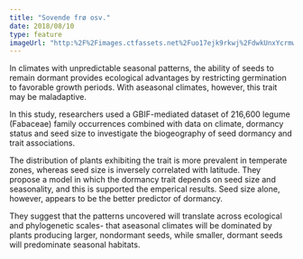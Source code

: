 ```yaml
---
title: "Sovende frø osv."
date: 2018/08/10
type: feature
imageUrl: "http:%2F%2Fimages.ctfassets.net%2Fuo17ejk9rkwj%2FdwkUnxYcrmw8S24cUkWwg%2Feb6abfa78a78c08e49d14e040ac7e39f%2FMontigena_novae-zelandiae.jpg"
---
```

In climates with unpredictable seasonal patterns, the ability of seeds to remain dormant provides ecological advantages by restricting germination to favorable growth periods. With aseasonal climates, however, this trait may be maladaptive.

In this study, researchers used a GBIF-mediated dataset of 216,600 legume (Fabaceae) family occurrences combined with data on climate, dormancy status and seed size to investigate the biogeography of seed dormancy and trait associations.

The distribution of plants exhibiting the trait is more prevalent in temperate zones, whereas seed size is inversely correlated with latitude. They propose a model in which the dormancy trait depends on seed size and seasonality, and this is supported the emperical results. Seed size alone, however, appears to be the better predictor of dormancy.

They suggest that the patterns uncovered will translate across ecological and phylogenetic scales- that aseasonal climates will be dominated by plants producing larger, nondormant seeds, while smaller, dormant seeds will predominate seasonal habitats.